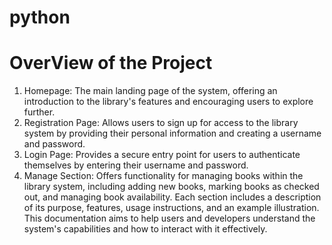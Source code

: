 # python
# OverView of the Project
1.	Homepage: The main landing page of the system, offering an introduction to the library's features and encouraging users to explore further.
2.	Registration Page: Allows users to sign up for access to the library system by providing their personal information and creating a username and password.
3.	Login Page: Provides a secure entry point for users to authenticate themselves by entering their username and password.
4.	Manage Section: Offers functionality for managing books within the library system, including adding new books, marking books as checked out, and managing book availability.
Each section includes a description of its purpose, features, usage instructions, and an example illustration. This documentation aims to help users and developers understand the system's capabilities and how to interact with it effectively.
